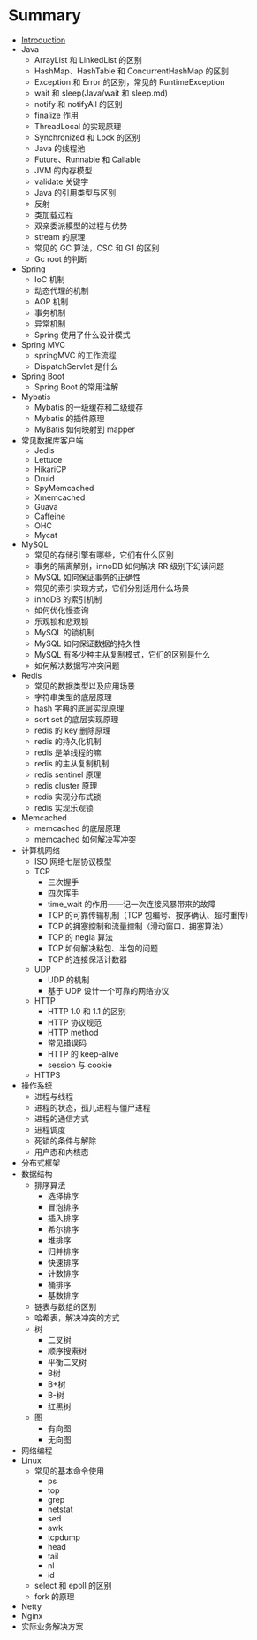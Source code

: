 # Summary

* [Introduction](README.md)
* Java
  * ArrayList 和 LinkedList 的区别
  * HashMap、HashTable 和 ConcurrentHashMap 的区别
  * Exception 和 Error 的区别，常见的 RuntimeException
  * wait 和 sleep(Java/wait 和 sleep.md)
  * notify 和 notifyAll 的区别
  * finalize 作用
  * ThreadLocal 的实现原理
  * Synchronized 和 Lock 的区别
  * Java 的线程池
  * Future、Runnable 和 Callable
  * JVM 的内存模型
  * validate 关键字
  * Java 的引用类型与区别
  * 反射
  * 类加载过程
  * 双亲委派模型的过程与优势
  * stream 的原理
  * 常见的 GC 算法，CSC 和 G1 的区别
  * Gc root 的判断
* Spring
  * IoC 机制
  * 动态代理的机制
  * AOP 机制
  * 事务机制
  * 异常机制
  * Spring 使用了什么设计模式
* Spring MVC
  * springMVC 的工作流程
  * DispatchServlet 是什么
* Spring Boot
  * Spring Boot 的常用注解
* Mybatis
  * Mybatis 的一级缓存和二级缓存
  * Mybatis 的插件原理
  * MyBatis 如何映射到 mapper
* 常见数据库客户端
  * Jedis
  * Lettuce
  * HikariCP
  * Druid
  * SpyMemcached
  * Xmemcached
  * Guava
  * Caffeine
  * OHC
  * Mycat
* MySQL
  * 常见的存储引擎有哪些，它们有什么区别
  * 事务的隔离解别，innoDB 如何解决 RR 级别下幻读问题
  * MySQL 如何保证事务的正确性
  * 常见的索引实现方式，它们分别适用什么场景
  * innoDB 的索引机制
  * 如何优化慢查询
  * 乐观锁和悲观锁
  * MySQL 的锁机制
  * MySQL 如何保证数据的持久性
  * MySQL 有多少种主从复制模式，它们的区别是什么
  * 如何解决数据写冲突问题
* Redis
  * 常见的数据类型以及应用场景
  * 字符串类型的底层原理
  * hash 字典的底层实现原理
  * sort set 的底层实现原理
  * redis 的 key 删除原理
  * redis 的持久化机制
  * redis 是单线程的嘛
  * redis 的主从复制机制
  * redis sentinel 原理
  * redis cluster 原理
  * redis 实现分布式锁
  * redis 实现乐观锁 
* Memcached
  * memcached 的底层原理
  * memcached 如何解决写冲突
* 计算机网络
  * ISO 网络七层协议模型
  * TCP
    * 三次握手
    * 四次挥手
    * time_wait 的作用——记一次连接风暴带来的故障
    * TCP 的可靠传输机制（TCP 包编号、按序确认、超时重传）
    * TCP 的拥塞控制和流量控制（滑动窗口、拥塞算法）
    * TCP 的 negla 算法
    * TCP 如何解决粘包、半包的问题
    * TCP 的连接保活计数器
  * UDP
    * UDP 的机制
    * 基于 UDP 设计一个可靠的网络协议
  * HTTP
    * HTTP 1.0 和 1.1 的区别
    * HTTP 协议规范
    * HTTP method
    * 常见错误码
    * HTTP 的 keep-alive
    * session 与 cookie
  * HTTPS
* 操作系统
  * 进程与线程
  * 进程的状态，孤儿进程与僵尸进程
  * 进程的通信方式
  * 进程调度
  * 死锁的条件与解除
  * 用户态和内核态
* 分布式框架
* 数据结构
  * 排序算法
    * 选择排序
    * 冒泡排序
    * 插入排序
    * 希尔排序
    * 堆排序
    * 归并排序
    * 快速排序
    * 计数排序
    * 桶排序
    * 基数排序
  * 链表与数组的区别
  * 哈希表，解决冲突的方式
  * 树
    * 二叉树
    * 顺序搜索树
    * 平衡二叉树
    * B树
    * B+树
    * B-树
    * 红黑树
  * 图
    * 有向图
    * 无向图
* 网络编程
* Linux
  * 常见的基本命令使用
    * ps
    * top
    * grep
    * netstat
    * sed
    * awk
    * tcpdump
    * head
    * tail
    * nl
    * id
  * select 和 epoll 的区别
  * fork 的原理
* Netty
* Nginx
* 实际业务解决方案


